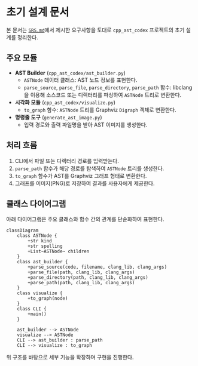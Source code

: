 # 초기 설계 문서

본 문서는 [`SRS.md`](../SRS.md)에서 제시한 요구사항을 토대로 `cpp_ast_codex` 프로젝트의 초기 설계를 정리한다.

## 주요 모듈

- **AST Builder** (`cpp_ast_codex/ast_builder.py`)
  - `ASTNode` 데이터 클래스: AST 노드 정보를 표현한다.
  - `parse_source`, `parse_file`, `parse_directory`, `parse_path` 함수: libclang을 이용해 소스코드 또는 디렉터리를 파싱하여 `ASTNode` 트리로 변환한다.
- **시각화 모듈** (`cpp_ast_codex/visualize.py`)
  - `to_graph` 함수: `ASTNode` 트리를 Graphviz `Digraph` 객체로 변환한다.
- **명령줄 도구** (`generate_ast_image.py`)
  - 입력 경로와 출력 파일명을 받아 AST 이미지를 생성한다.

## 처리 흐름

1. CLI에서 파일 또는 디렉터리 경로를 입력받는다.
2. `parse_path` 함수가 해당 경로를 탐색하여 `ASTNode` 트리를 생성한다.
3. `to_graph` 함수가 AST를 Graphviz 그래프 형태로 변환한다.
4. 그래프를 이미지(PNG)로 저장하여 결과를 사용자에게 제공한다.

## 클래스 다이어그램

아래 다이어그램은 주요 클래스와 함수 간의 관계를 단순화하여 표현한다.

```mermaid
classDiagram
    class ASTNode {
        +str kind
        +str spelling
        +List~ASTNode~ children
    }
    class ast_builder {
        +parse_source(code, filename, clang_lib, clang_args)
        +parse_file(path, clang_lib, clang_args)
        +parse_directory(path, clang_lib, clang_args)
        +parse_path(path, clang_lib, clang_args)
    }
    class visualize {
        +to_graph(node)
    }
    class CLI {
        +main()
    }

    ast_builder --> ASTNode
    visualize --> ASTNode
    CLI --> ast_builder : parse_path
    CLI --> visualize : to_graph
```

위 구조를 바탕으로 세부 기능을 확장하며 구현을 진행한다.
